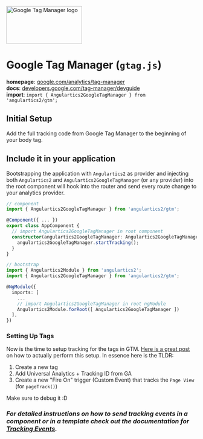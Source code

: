 <img 
    src="../../../assets/svg/gtm.svg" 
    alt="Google Tag Manager logo"
    height="100px"
    width="200px" />

# Google Tag Manager (`gtag.js`)
__homepage__: [google.com/analytics/tag-manager](https://www.google.com/analytics/tag-manager/)  
__docs__: [developers.google.com/tag-manager/devguide](https://developers.google.com/tag-manager/devguide)  
__import__: `import { Angulartics2GoogleTagManager } from 'angulartics2/gtm';`  


## Initial Setup

Add the full tracking code from Google Tag Manager to the beginning of your body tag.

## Include it in your application

Bootstrapping the application with ```Angulartics2``` as provider and injecting both ```Angulartics2``` and ```Angulartics2GoogleTagManager``` (or any provider) into the root component will hook into the router and send every route change to your analytics provider.


```ts
// component
import { Angulartics2GoogleTagManager } from 'angulartics2/gtm';

@Component({ ... })
export class AppComponent {
  // import Angulartics2GoogleTagManager in root component
  constructor(angulartics2GoogleTagManager: Angulartics2GoogleTagManager) {
    angulartics2GoogleTagManager.startTracking();
  }
}
```

```ts
// bootstrap
import { Angulartics2Module } from 'angulartics2';
import { Angulartics2GoogleTagManager } from 'angulartics2/gtm';

@NgModule({
  imports: [
    ...
    // import Angulartics2GoogleTagManager in root ngModule    
    Angulartics2Module.forRoot([ Angulartics2GoogleTagManager ])
  ],
})
```

### Setting Up Tags

Now is the time to setup tracking for the tags in GTM.  [Here is a great post](http://blog.thecodecampus.de/angular-2-google-analytics-google-tag-manager/) on how to actually perform this setup.  In essence here is the TLDR:

1. Create a new tag
2. Add Universal Analytics + Tracking ID from GA
3. Create a new "Fire On" trigger (Custom Event) that tracks the `Page View` (for `pageTrack()`)

Make sure to debug it :D

### _For detailed instructions on how to send tracking events in a component or in a template check out the documentation for [Tracking Events](https://github.com/angulartics/angulartics2/wiki/Tracking-Events)._
